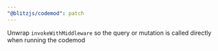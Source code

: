 ```yaml
---
"@blitzjs/codemod": patch
---
```


Unwrap `invokeWithMiddleware` so the query or mutation is called directly when running the codemod
